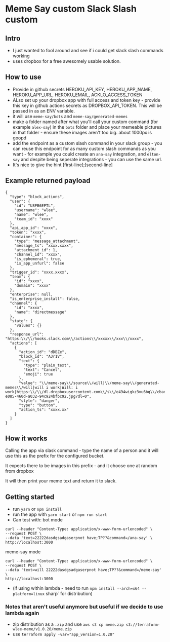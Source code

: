 # Meme Say custom Slack Slash custom


## Intro
- I just wanted to fool around and see if i could get slack slash commands working
- uses dropbox for a free awesomely usable solution.
  
## How to use
- Provide in github secrets HEROKU_API_KEY, HEROKU_APP_NAME, HEROKU_APP_URL, HEROKU_EMAIL, ACKLO_ACCESS_TOKEN
- ALso set up your dropbox app with full access and token key - provide this key in github actions secrets as DROPBOX_API_TOKEN. This will be passed in as an ENV variable.
- it will use `meme-say/bots` and `meme-say/generated-memes` 
- make a folder named after what you'll call your custom command (for example `alex-say`) in the `bots` folder and place your memeable pictures in that folder - ensure these images aren't too big. about 1000px is goopd
- add the endpoint as a custom slash command in your slack group - you can reuse this endpoint for as many custom slash commands as you want - for example you could create an `ana-say` integration, and `elton-say` and despite being seperate integrations - you can use the same url.
- It's nice to give the hint [first-line];[second-line]

## Example returned payload

```
{
  "type": "block_actions",
  "user": {
    "id": "U8PB6EPTL",
    "username": "wlee",
    "name": "wlee",
    "team_id": "xxxx"
  },
  "api_app_id": "xxxx",
  "token": "xxxx",
  "container": {
    "type": "message_attachment",
    "message_ts": "xxxx.xxxx",
    "attachment_id": 1,
    "channel_id": "xxxx",
    "is_ephemeral": true,
    "is_app_unfurl": false
  },
  "trigger_id": "xxxx.xxxx",
  "team": {
    "id": "xxxx",
    "domain": "xxxx"
  },
  "enterprise": null,
  "is_enterprise_install": false,
  "channel": {
    "id": "xxxx",
    "name": "directmessage"
  },
  "state": {
    "values": {}
  },
  "response_url": "https:\\/\\/hooks.slack.com\\/actions\\/xxxxx\\/xxx\\/xxxx",
  "actions": [
    {
      "action_id": "dDBZe",
      "block_id": "AJr1V",
      "text": {
        "type": "plain_text",
        "text": "Cancel",
        "emoji": true
      },
      "value": "\\/meme-say\\/source\\/will|\\/meme-say\\/generated-memes\\/will|will i work|Will: i work|https:\\/\\/dl.dropboxusercontent.com\\/s\\/e494wigkz3xu6bq\\/cbad6159-e085-460d-a032-94c924bfbc92.jpg?dl=0",
      "style": "danger",
      "type": "button",
      "action_ts": "xxxx.xx"
    }
  ]
}
```
## How it works

Calling the app via slask command - type the name of a person and it will use this as the prefix for the configured bucket.

It expects there to be images in this prefix - and it choose one at random from dropbox

It will then print your meme text and return it to slack.

## Getting started

- run `yarn` or `npm install`
- run the app with `yarn start` or  `npm run start`
- Can test with:
bot mode
```
curl --header "Content-Type: application/x-www-form-urlencoded" \
--request POST \
--data 'text=22222dasdgsadgaserpnot have;TP??&command=/ana-say' \
http://localhost:3000
```
meme-say mode
```
curl --header "Content-Type: application/x-www-form-urlencoded" \
--request POST \
--data 'text=will 22222dasdgsadgaserpnot have;TP??&command=/meme-say' \
http://localhost:3000
```
- (if using within lambda  - need to run `npm install --arch=x64 --platform=linux` sharp` for distribution)

### Notes that aren't useful anymore but useful if we decide to use lambda again
- zip distribution as a `.zip` and use `aws s3 cp meme.zip s3://terraform-wlee-meme/v1.0.20/meme.zip`
- use `terraform apply -var="app_version=1.0.20"`
